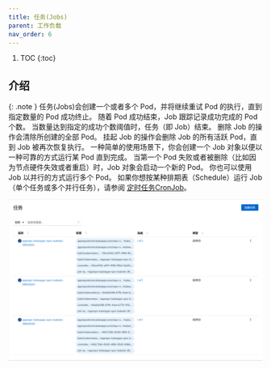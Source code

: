 ```yaml
---
title: 任务(Jobs)
parent: 工作负载
nav_order: 6
---
```


1. TOC
{:toc}

## 介绍

{: .note }
任务(Jobs)会创建一个或者多个 Pod，并将继续重试 Pod 的执行，直到指定数量的 Pod 成功终止。 随着 Pod 成功结束，Job 跟踪记录成功完成的 Pod 个数。 当数量达到指定的成功个数阈值时，任务（即 Job）结束。 删除 Job 的操作会清除所创建的全部 Pod。 挂起 Job 的操作会删除 Job 的所有活跃 Pod，直到 Job 被再次恢复执行。
一种简单的使用场景下，你会创建一个 Job 对象以便以一种可靠的方式运行某 Pod 直到完成。 当第一个 Pod 失败或者被删除（比如因为节点硬件失效或者重启）时，Job 对象会启动一个新的 Pod。
你也可以使用 Job 以并行的方式运行多个 Pod。
如果你想按某种排期表（Schedule）运行 Job（单个任务或多个并行任务），请参阅 [定时任务CronJob](../cronjobs)。


![](imgs/jobs.png)

